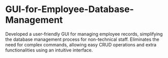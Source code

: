 # GUI-for-Employee-Database-Management
Developed a user-friendly GUI for managing employee records, simplifying the database management process for non-technical staff. Eliminates the need for complex commands, allowing easy CRUD operations and extra functionalities using an intuitive interface.
